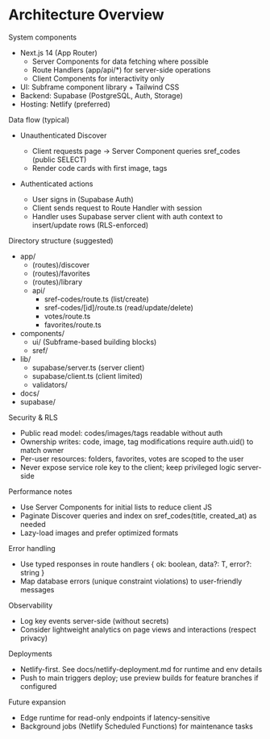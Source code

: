 # Architecture Overview

System components

- Next.js 14 (App Router)
  - Server Components for data fetching where possible
  - Route Handlers (app/api/*) for server-side operations
  - Client Components for interactivity only
- UI: Subframe component library + Tailwind CSS
- Backend: Supabase (PostgreSQL, Auth, Storage)
- Hosting: Netlify (preferred)

Data flow (typical)

- Unauthenticated Discover
  - Client requests page → Server Component queries sref_codes (public SELECT)
  - Render code cards with first image, tags

- Authenticated actions
  - User signs in (Supabase Auth)
  - Client sends request to Route Handler with session
  - Handler uses Supabase server client with auth context to insert/update rows (RLS-enforced)

Directory structure (suggested)

- app/
  - (routes)/discover
  - (routes)/favorites
  - (routes)/library
  - api/
    - sref-codes/route.ts (list/create)
    - sref-codes/[id]/route.ts (read/update/delete)
    - votes/route.ts
    - favorites/route.ts
- components/
  - ui/ (Subframe-based building blocks)
  - sref/
- lib/
  - supabase/server.ts (server client)
  - supabase/client.ts (client limited)
  - validators/
- docs/
- supabase/

Security & RLS

- Public read model: codes/images/tags readable without auth
- Ownership writes: code, image, tag modifications require auth.uid() to match owner
- Per-user resources: folders, favorites, votes are scoped to the user
- Never expose service role key to the client; keep privileged logic server-side

Performance notes

- Use Server Components for initial lists to reduce client JS
- Paginate Discover queries and index on sref_codes(title, created_at) as needed
- Lazy-load images and prefer optimized formats

Error handling

- Use typed responses in route handlers { ok: boolean, data?: T, error?: string }
- Map database errors (unique constraint violations) to user-friendly messages

Observability

- Log key events server-side (without secrets)
- Consider lightweight analytics on page views and interactions (respect privacy)

Deployments

- Netlify-first. See docs/netlify-deployment.md for runtime and env details
- Push to main triggers deploy; use preview builds for feature branches if configured

Future expansion

- Edge runtime for read-only endpoints if latency-sensitive
- Background jobs (Netlify Scheduled Functions) for maintenance tasks

